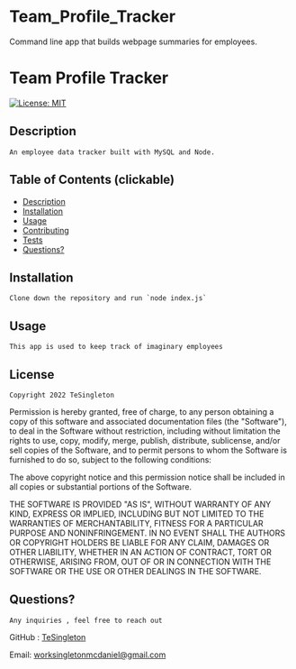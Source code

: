 # Team_Profile_Tracker
Command line app that builds webpage summaries for employees. 

  
# Team Profile Tracker

[![License: MIT](https://img.shields.io/badge/License-MIT-red.svg)](https://opensource.org/licenses/MIT)

## Description

    An employee data tracker built with MySQL and Node. 

## Table of Contents (clickable)
     
 * [Description](#description)
 * [Installation](#installation)
 * [Usage](#usage)
 * [Contributing](#contributing)
 * [Tests](#tests)
 * [Questions?](#questions)
    
  ## Installation 
    Clone down the repository and run `node index.js`

  ## Usage

    This app is used to keep track of imaginary employees

  ## License
    
    Copyright 2022 TeSingleton

Permission is hereby granted, free of charge, to any person obtaining a copy of this software and associated documentation files (the "Software"), to deal in the Software without restriction, including without limitation the rights to use, copy, modify, merge, publish, distribute, sublicense, and/or sell copies of the Software, and to permit persons to whom the Software is furnished to do so, subject to the following conditions:

The above copyright notice and this permission notice shall be included in all copies or substantial portions of the Software.

THE SOFTWARE IS PROVIDED "AS IS", WITHOUT WARRANTY OF ANY KIND, EXPRESS OR IMPLIED, INCLUDING BUT NOT LIMITED TO THE WARRANTIES OF MERCHANTABILITY, FITNESS FOR A PARTICULAR PURPOSE AND NONINFRINGEMENT. IN NO EVENT SHALL THE AUTHORS OR COPYRIGHT HOLDERS BE LIABLE FOR ANY CLAIM, DAMAGES OR OTHER LIABILITY, WHETHER IN AN ACTION OF CONTRACT, TORT OR OTHERWISE, ARISING FROM, OUT OF OR IN CONNECTION WITH THE SOFTWARE OR THE USE OR OTHER DEALINGS IN THE SOFTWARE.
   



  ## Questions?

    Any inquiries , feel free to reach out

  GitHub : <a href="https://github.com/TeSingleton">TeSingleton</a>

  Email:  <a href="mailto:worksingletonmcdaniel@gmail.com">worksingletonmcdaniel@gmail.com</a>

 
    